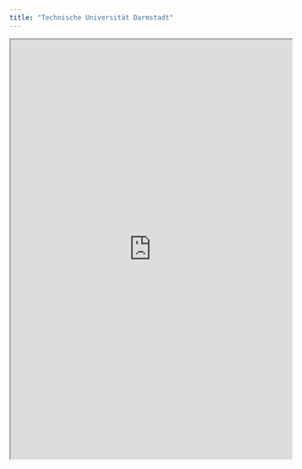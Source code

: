 ```yaml
---
title: "Technische Universität Darmstadt"
---
```



<iframe height="750" width="100%" src="https://ewelton.github.io/ktest/wiki.html#Technische%20Universit%C3%A4t%20Darmstadt"></iframe>
